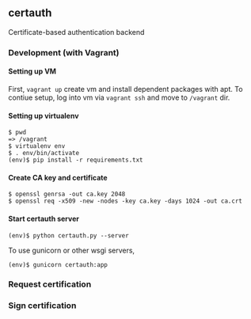 certauth
--------

Certificate-based authentication backend

### Development (with Vagrant)

#### Setting up VM

First, `vagrant up` create vm and install dependent packages with apt. To
contiue setup, log into vm via `vagrant ssh` and move to `/vagrant` dir.

#### Setting up virtualenv

```
$ pwd
=> /vagrant
$ virtualenv env
$ . env/bin/activate
(env)$ pip install -r requirements.txt
```

#### Create CA key and certificate

```
$ openssl genrsa -out ca.key 2048
$ openssl req -x509 -new -nodes -key ca.key -days 1024 -out ca.crt 
```

#### Start certauth server

```
(env)$ python certauth.py --server
```

To use gunicorn or other wsgi servers,

```
(env)$ gunicorn certauth:app
```

### Request certification

### Sign certification

